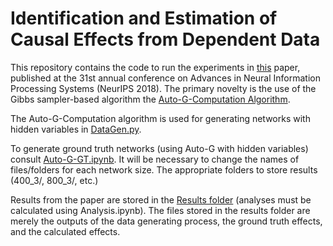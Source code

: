 # Identification and Estimation of Causal Effects from Dependent Data

This repository contains the code to run the experiments in [this](https://papers.nips.cc/paper/8153-identification-and-estimation-of-causal-effects-from-dependent-data) paper, published at the 31st annual conference on Advances in Neural Information Processing Systems (NeurIPS 2018). The primary novelty is the use of the Gibbs sampler-based algorithm the [Auto-G-Computation Algorithm](https://arxiv.org/abs/1709.01577).

The Auto-G-Computation algorithm is used for generating networks with hidden variables in [DataGen.py](https://github.com/esherma/NeurIPS_2018/blob/master/DataGen.py).

To generate ground truth networks (using Auto-G with hidden variables) consult [Auto-G-GT.ipynb](https://github.com/esherma/NeurIPS_2018/blob/master/Auto-G-GT.ipynb). It will be necessary to change the names of files/folders for each network size. The appropriate folders to store results (400_3/, 800_3/, etc.)



Results from the paper are stored in the [Results folder](https://github.com/esherma/NeurIPS_2018/tree/master/Results/aws/NIPS18_Camera_Ready) (analyses must be calculated using Analysis.ipynb). The files stored in the results folder are merely the outputs of the data generating process, the ground truth effects, and the calculated effects.